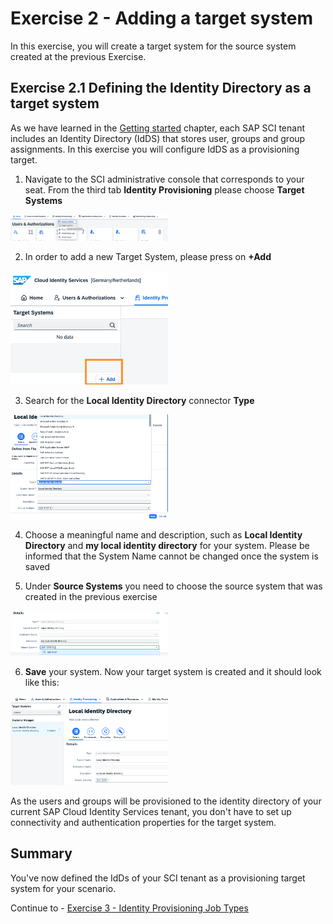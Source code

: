 # Exercise 2 - Adding a target system

In this exercise, you will create a target system for the source system created at the previous Exercise. 

## Exercise 2.1 Defining the Identity Directory as a target system

As we have learned in the [Getting started](../ex0/README.md) chapter, each SAP SCI tenant includes an Identity Directory  (IdDS) that stores user, groups and group assignments. In this exercise you will configure IdDS as a provisioning target.  

1. Navigate to the SCI administrative console that corresponds to your seat. From the third tab **Identity Provisioning** please choose **Target Systems**

<img src="/exercises/ex2/images/21.png" width=50% height=50%>

2. In order to add a new Target System, please press on **+Add**

<img src="/exercises/ex2/images/22.png" width=50% height=50%>
   
3. Search for the **Local Identity Directory** connector **Type**

<img src="/exercises/ex2/images/23.png" width=50% height=50%>  

4. Choose a meaningful name and description, such as **Local Identity Directory**  and **my local identity directory** for your system. Please be informed that the System Name cannot be changed once the system is saved
   
5. Under **Source Systems** you need to choose the source system that was created in the previous exercise

<img src="/exercises/ex2/images/25.png" width=50% height=50%>  

6. **Save** your system. Now your target system is created and it should look like this: 

<img src="/exercises/ex2/images/24.png" width=50% height=50%>

As the users and groups will be provisioned to the identity directory of your current SAP Cloud Identity Services tenant, you don't have to set up connectivity and authentication properties for the target system.


## Summary

You've now defined the IdDs of your SCI tenant as a provisioning target system for your scenario. 

Continue to - [Exercise 3 - Identity Provisioning Job Types](../ex3/README.md)
